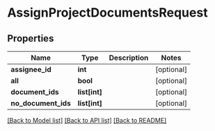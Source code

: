 # AssignProjectDocumentsRequest

## Properties
Name | Type | Description | Notes
------------ | ------------- | ------------- | -------------
**assignee_id** | **int** |  | [optional] 
**all** | **bool** |  | [optional] 
**document_ids** | **list[int]** |  | [optional] 
**no_document_ids** | **list[int]** |  | [optional] 

[[Back to Model list]](../README.md#documentation-for-models) [[Back to API list]](../README.md#documentation-for-api-endpoints) [[Back to README]](../README.md)


